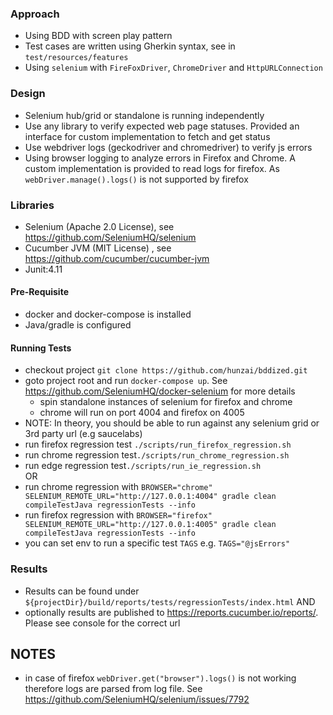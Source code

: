 
### Approach
- Using BDD with screen play pattern
- Test cases are written using Gherkin syntax, see in `test/resources/features`
- Using `selenium` with `FireFoxDriver`, `ChromeDriver` and `HttpURLConnection`

### Design
- Selenium hub/grid or standalone is running independently
- Use any library to verify expected web page statuses. Provided an interface for custom implementation to fetch and get status
- Use webdriver logs (geckodriver and chromedriver) to verify js errors 
- Using browser logging to analyze errors in Firefox and Chrome. A custom implementation is provided to read logs for firefox. As `webDriver.manage().logs()`
  is not supported by firefox
   
### Libraries
- Selenium (Apache 2.0 License), see https://github.com/SeleniumHQ/selenium
- Cucumber JVM (MIT License) , see https://github.com/cucumber/cucumber-jvm
- Junit:4.11

#### Pre-Requisite
- docker and docker-compose is installed
- Java/gradle is configured

#### Running Tests  
- checkout project `git clone https://github.com/hunzai/bddized.git`
- goto project root and run `docker-compose up`. See https://github.com/SeleniumHQ/docker-selenium for more details
  - spin standalone instances of selenium for firefox and chrome
  - chrome will run on port 4004 and firefox on 4005
- NOTE: In theory, you should be able to run against any selenium grid or 3rd party url (e.g saucelabs)
- run firefox regression test `./scripts/run_firefox_regression.sh`  
- run chrome regression test`./scripts/run_chrome_regression.sh`  
- run edge regression test`./scripts/run_ie_regression.sh`  
OR
- run chrome regression with `BROWSER="chrome" SELENIUM_REMOTE_URL="http://127.0.0.1:4004" gradle clean compileTestJava regressionTests --info`
- run firefox regression with `BROWSER="firefox" SELENIUM_REMOTE_URL="http://127.0.0.1:4005" gradle clean compileTestJava regressionTests --info`
- you can set env to run a specific test `TAGS` e.g. `TAGS="@jsErrors"`

### Results
- Results can be found under `${projectDir}/build/reports/tests/regressionTests/index.html`
AND
- optionally results are published to https://reports.cucumber.io/reports/<id>. Please see console for the correct url  


## NOTES
- in case of firefox `webDriver.get("browser").logs()` is not working therefore logs are parsed from log file. See https://github.com/SeleniumHQ/selenium/issues/7792

